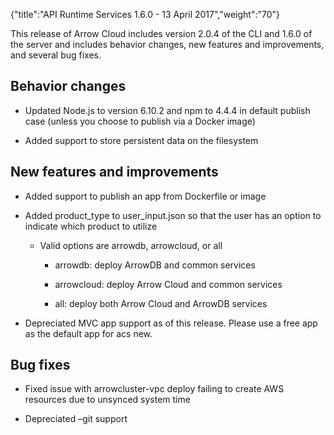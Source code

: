 {"title":"API Runtime Services 1.6.0 - 13 April 2017","weight":"70"}

This release of Arrow Cloud includes version 2.0.4 of the CLI and 1.6.0 of the server and includes behavior changes, new features and improvements, and several bug fixes.

## Behavior changes

* Updated Node.js to version 6.10.2 and npm to 4.4.4 in default publish case (unless you choose to publish via a Docker image)

* Added support to store persistent data on the filesystem


## New features and improvements

* Added support to publish an app from Dockerfile or image

* Added product\_type to user\_input.json so that the user has an option to indicate which product to utilize

  * Valid options are arrowdb, arrowcloud, or all

    * arrowdb: deploy ArrowDB and common services

    * arrowcloud: deploy Arrow Cloud and common services

    * all: deploy both Arrow Cloud and ArrowDB services

* Depreciated MVC app support as of this release. Please use a free app as the default app for acs new.


## Bug fixes

* Fixed issue with arrowcluster-vpc deploy failing to create AWS resources due to unsynced system time

* Depreciated –git support
